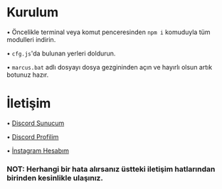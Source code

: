

# Kurulum

• Öncelikle terminal veya komut penceresinden `npm i` komuduyla tüm modulleri indirin.

• `cfg.js`'da bulunan yerleri doldurun.

• `marcus.bat` adlı dosyayı dosya gezgininden açın ve hayırlı olsun artık botunuz hazır.

# İletişim

• [Discord Sunucum](https://discord.gg/7000)

• [Discord Profilim](https://discord.com/channels/@me/990208415492091904)

• [İnstagram Hesabım](https://www.instagram.com/ozturkorijinal/)

### **NOT:** Herhangi bir hata alırsanız üstteki iletişim hatlarından birinden kesinlikle ulaşınız.
